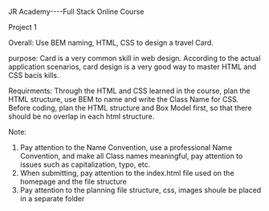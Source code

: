JR Academy----Full Stack Online Course

Project 1

Overall:
Use BEM naming, HTML, CSS to design a travel Card.

purpose:
Card is a very common skill in web design. According to the actual application scenarios, card design is a very good way to master HTML and CSS bacis kills.

Requirments:
Through the HTML and CSS learned in the course, plan the HTML structure, use BEM to name and write the Class Name for CSS.
Before coding, plan the HTML structure and Box Model first, so that there should be no overlap in each html structure.

Note:
1. Pay attention to the Name Convention, use a professional Name Convention, and make all Class names meaningful, pay attention to issues such as capitalization, typo, etc.
2. When submitting, pay attention to the index.html file used on the homepage and the file structure
3. Pay attention to the planning file structure, css, images shoule be placed in a separate folder